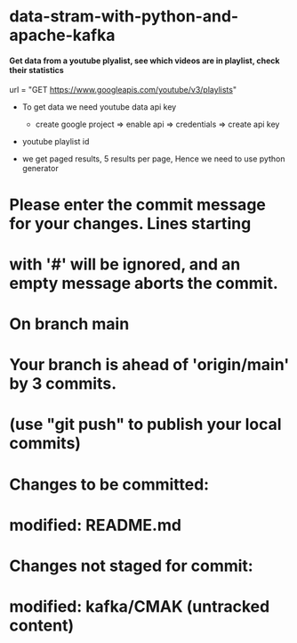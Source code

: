 # data-stram-with-python-and-apache-kafka

#### Get data from a youtube plyalist, see which videos are in playlist, check their statistics

url = "GET https://www.googleapis.com/youtube/v3/playlists"

* To get data we need youtube data api key
    * create google project => enable api => credentials => create api key

* youtube playlist id

- we get paged results, 5 results per page, Hence we need to use python generator



# Please enter the commit message for your changes. Lines starting
# with '#' will be ignored, and an empty message aborts the commit.
#
# On branch main
# Your branch is ahead of 'origin/main' by 3 commits.
#   (use "git push" to publish your local commits)
#
# Changes to be committed:
#	modified:   README.md
#
# Changes not staged for commit:
#	modified:   kafka/CMAK (untracked content)
#

